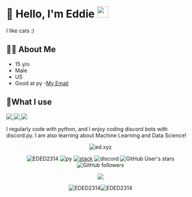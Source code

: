# 👋 Hello, I'm Eddie <img src="https://raw.githubusercontent.com/EDED2314/EDED2314/master/typing-laptop.gif" width="30px">
I like cats :)

## 🙋‍♂️ About Me
- 15 y/o
- Male
- US
- Good at py
-[My Email](mailto:eddietang2314@gmail.com)

## 🚀What I use
<p align="left"> 
    <a href="https://www.python.org" target="_blank"> <img src="https://img.icons8.com/color/48/000000/python.png"/> </a> 
    <a href="https://git-scm.com/" target="_blank"> <img src="https://img.icons8.com/color/48/000000/git.png"/> </a>
    <a href="https://www.jetbrains.com/pycharm/" target="_blank"> <img src="https://img.icons8.com/color/48/000000/pycharm.png"/> </a> 

I regularly code with python, and I enjoy coding discord bots with discord.py. I am also learning about Machine Learning and Data Science!
  

  
<p align="center">
    <img src="https://github-profile-trophy.vercel.app/?username=EDED2314&theme=discord" alt="ed.xyz" />   
          </p> 
          
<p align="center"> 
  <img src="https://komarev.com/ghpvc/?username=EDED23147575&label=Profile Visitors&color=001eff" alt="EDED2314" />
  <img src="https://img.shields.io/badge/Knows-Python-yellow/?logo=python&color=yellow" alt="py">
  <a href="https://stackoverflow.com/users/16401820/eddie-tang?tab=profile" target="blank"><img src="https://img.shields.io/badge/Uses-stackoverflow-blue/?logo=stackoverflow&logoColor=warning&color=ef8236" alt="stack"></a>
  <img src="https://img.shields.io/badge/Uses-Discord-blue/?logo=discord&logoColor=warning&color=7289DA" alt="discord">
  <img alt="GitHub User's stars" src="https://img.shields.io/github/stars/EDED2314?color=yellow&label=User%20Stars&logo=github&logoColor=yellow">
  <img alt="GitHub followers" src="https://img.shields.io/github/followers/EDED2314?color=g&label=User%20Followers&logo=github">
</p>

<a href="https://bit.ly/3Jmj5X7" target="blank"><p align="center"> <img src="https://img.shields.io/badge/DiscordBot-Fun_bot-informational?style=for-the-badge&logo=dependabot"/></a></p>

<p align="center"><img src="https://github-readme-stats.vercel.app/api?username=EDED2314&show_icons=true&theme=dark&locale=en" alt="EDED2314" /><img  src="https://github-readme-stats.vercel.app/api/top-langs?username=EDED2314&show_icons=true&theme=dark&locale=en&langs_count=10&layout=compact" alt="EDED2314" /></p>








<!---


- 👋 Hi, I’m @EDED2314 - or Eddie 
- 👀 I’m interested in ... Machine Learning!
- 🌱 I’m currently learning ... Machine learning
- 💞️ I’m looking to collaborate on ... 
- 📫 How to reach me ... eddietang2314@gmail.com


EDED2314/EDED2314 is a ✨ special ✨ repository because its `README.md` (this file) appears on your GitHub profile.
You can click the Preview link to take a look at your changes.
--->
